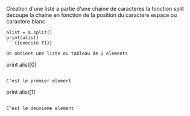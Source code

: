 
Creation d'une liste a partie d'une chaine de caracteres
la fonction split decoupe la chaine en fonction de la position du 
caractere espace ou caractere blanc
```
alist = a.split()
print(alist)
```{{execute T1}}

On obtient une liste ou tableau de 2 elements
```
print alist[0]
```{{execute T1 }}

C'est le premier element

```
print alist[1]
```{{execute T1 }}

C'est le deuxieme element
